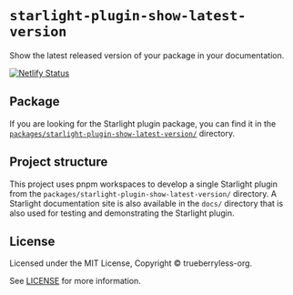 # `starlight-plugin-show-latest-version`

Show the latest released version of your package in your documentation.

[![Netlify Status](https://api.netlify.com/api/v1/badges/86ca2a59-dc13-478c-8f4b-56660b3e476f/deploy-status)](https://app.netlify.com/sites/starlight-plugin-show-latest-version/deploys)

## Package

If you are looking for the Starlight plugin package, you can find it in the [`packages/starlight-plugin-show-latest-version/`](/packages/starlight-plugin-show-latest-version/) directory.

## Project structure

This project uses pnpm workspaces to develop a single Starlight plugin from the `packages/starlight-plugin-show-latest-version/` directory. A Starlight documentation site is also available in the `docs/` directory that is also used for testing and demonstrating the Starlight plugin.

## License

Licensed under the MIT License, Copyright © trueberryless-org.

See [LICENSE](/LICENSE) for more information.
